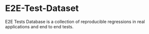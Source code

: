 # E2E-Test-Dataset

E2E Tests Database is a collection of reproducible regressions in real applications and end to end tests.